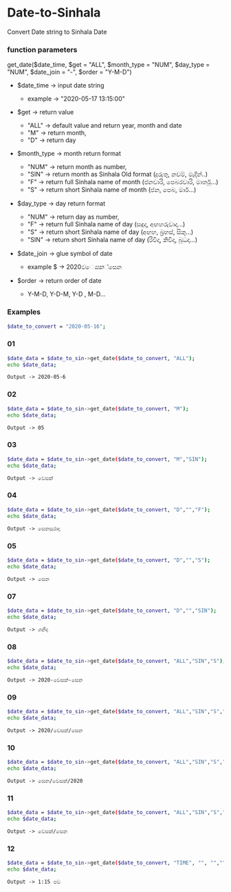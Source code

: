 # Date-to-Sinhala
Convert Date string to Sinhala Date

### function parameters

get_date($date_time, $get = "ALL", $month_type = "NUM", $day_type = "NUM", $date_join = "-", $order = "Y-M-D")

* $date_time -> input date string
    * example -> "2020-05-17 13:15:00"

* $get -> return value
    * "ALL" -> default value and return year, month and date
    * "M" -> return month,
    * "D" -> return day

* $month_type -> month return format
    * "NUM" -> return month as number,
    * "SIN" -> return month as Sinhala Old format (දුරුතු, නවම්, මැදින්..)
    * "F" -> return full Sinhala name of month (ජනවාරි, පෙබරවාරි, මාර්තු...)
    * "S" -> return short Sinhala name of month (ජන, පෙබ, මාර්...)
    
* $day_type -> day return format
    * "NUM" -> return day as number,
    * "F" -> return full Sinhala name of day (සඳුදා, අඟහරුවාදා...)
    * "S" -> return short Sinhala name of day (අඟහ, බ්‍රහස්, සිකු...)
    * "SIN" -> return short Sinhala name of day (රිවිදා, කිවිදා, බුධදා...)
    
* $date_join -> glue symbol of date
    * example $ -> 2020$වෙසක්$සෙන
     
* $order -> return order of date
    * Y-M-D, Y-D-M, Y-D , M-D...
      
      
### Examples
```sh
$date_to_convert = "2020-05-16";
```
### 01

```sh
$date_data = $date_to_sin->get_date($date_to_convert, "ALL");
echo $date_data;
```
```
Output -> 2020-05-6
```

### 02

```sh
$date_data = $date_to_sin->get_date($date_to_convert, "M");
echo $date_data;
```
```
Output -> 05
```

### 03

```sh
$date_data = $date_to_sin->get_date($date_to_convert, "M","SIN");
echo $date_data;
```
```
Output -> වෙසක්
```

### 04

```sh
$date_data = $date_to_sin->get_date($date_to_convert, "D","","F");
echo $date_data;
```
```
Output -> සෙනසුරාදා
```


### 05

```sh
$date_data = $date_to_sin->get_date($date_to_convert, "D","","S");
echo $date_data;
```
```
Output -> සෙන
```

### 07

```sh
$date_data = $date_to_sin->get_date($date_to_convert, "D","","SIN");
echo $date_data;
```
```
Output -> ශනිදා
```


### 08

```sh
$date_data = $date_to_sin->get_date($date_to_convert, "ALL","SIN","S");
echo $date_data;
```
```
Output -> 2020-වෙසක්-සෙන
```


### 09

```sh
$date_data = $date_to_sin->get_date($date_to_convert, "ALL","SIN","S","/");
echo $date_data;
```
```
Output -> 2020/වෙසක්/සෙන
```

### 10

```sh
$date_data = $date_to_sin->get_date($date_to_convert, "ALL","SIN","S","/","D-M-Y");
echo $date_data;
```
```
Output -> සෙන/වෙසක්/2020
```


### 11

```sh
$date_data = $date_to_sin->get_date($date_to_convert, "ALL","SIN","S","/","M-D");
echo $date_data;
```
```
Output -> වෙසක්/සෙන
```

### 12

```sh
$date_data = $date_to_sin->get_date($date_to_convert, "TIME", "", "","","","12");
echo $date_data;
```
```
Output -> 1:15 පව
```